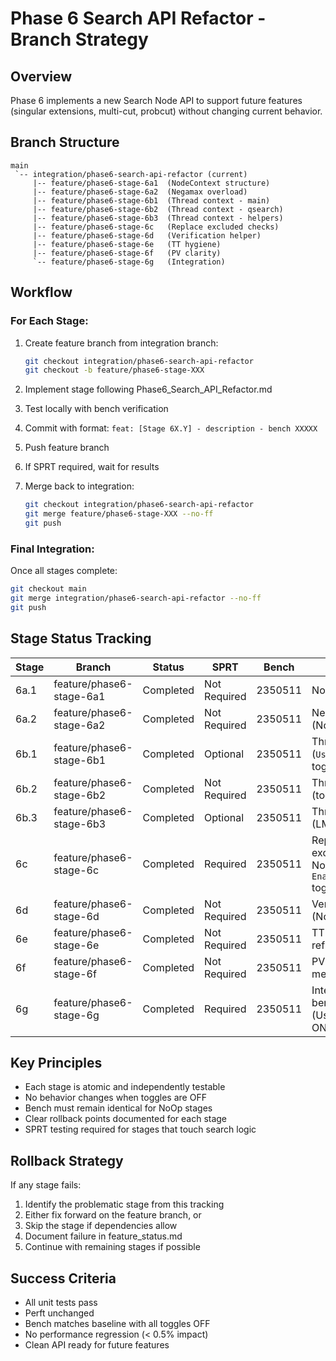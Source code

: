 # Phase 6 Search API Refactor - Branch Strategy

## Overview
Phase 6 implements a new Search Node API to support future features (singular extensions, multi-cut, probcut) without changing current behavior.

## Branch Structure

```
main
 `-- integration/phase6-search-api-refactor (current)
     |-- feature/phase6-stage-6a1  (NodeContext structure)
     |-- feature/phase6-stage-6a2  (Negamax overload)
     |-- feature/phase6-stage-6b1  (Thread context - main)
     |-- feature/phase6-stage-6b2  (Thread context - qsearch)
     |-- feature/phase6-stage-6b3  (Thread context - helpers)
     |-- feature/phase6-stage-6c   (Replace excluded checks)
     |-- feature/phase6-stage-6d   (Verification helper)
     |-- feature/phase6-stage-6e   (TT hygiene)
     |-- feature/phase6-stage-6f   (PV clarity)
     `-- feature/phase6-stage-6g   (Integration)
```

## Workflow

### For Each Stage:
1. Create feature branch from integration branch:
   ```bash
   git checkout integration/phase6-search-api-refactor
   git checkout -b feature/phase6-stage-XXX
   ```

2. Implement stage following Phase6_Search_API_Refactor.md
3. Test locally with bench verification
4. Commit with format: `feat: [Stage 6X.Y] - description - bench XXXXX`
5. Push feature branch
6. If SPRT required, wait for results
7. Merge back to integration:
   ```bash
   git checkout integration/phase6-search-api-refactor
   git merge feature/phase6-stage-XXX --no-ff
   git push
   ```

### Final Integration:
Once all stages complete:
```bash
git checkout main
git merge integration/phase6-search-api-refactor --no-ff
git push
```

## Stage Status Tracking

| Stage | Branch | Status | SPRT | Bench | Notes |
|-------|--------|--------|------|-------|-------|
| 6a.1 | feature/phase6-stage-6a1 | Completed | Not Required | 2350511 | NodeContext structure |
| 6a.2 | feature/phase6-stage-6a2 | Completed | Not Required | 2350511 | Negamax overload wrapper (NodeContext) |
| 6b.1 | feature/phase6-stage-6b1 | Completed | Optional | 2350511 | Thread context - main (`UseSearchNodeAPIRefactor` toggle) |
| 6b.2 | feature/phase6-stage-6b2 | Completed | Not Required | 2350511 | Thread context - qsearch (toggle parity confirmed). |
| 6b.3 | feature/phase6-stage-6b3 | Completed | Optional | 2350511 | Thread context - helpers (LMR wrappers parity). |
| 6c | feature/phase6-stage-6c | Completed | Required | 2350511 | Replace stack-based excluded checks with NodeContext + `EnableExcludedMoveParam` toggle |
| 6d | feature/phase6-stage-6d | Completed | Not Required | 2350511 | Verification helper scaffold (NoOp) |
| 6e | feature/phase6-stage-6e | Completed | Not Required | 2350511 | TT hygiene guard refinements |
| 6f | feature/phase6-stage-6f | Completed | Not Required | 2350511 | PV clarity/root safety asserts merged after neutral SPRT |
| 6g | feature/phase6-stage-6g | Completed | Required | 2350511 | Integration + dev-mode bench parity (UseSearchNodeAPIRefactor ON/OFF). |

## Key Principles
- Each stage is atomic and independently testable
- No behavior changes when toggles are OFF
- Bench must remain identical for NoOp stages
- Clear rollback points documented for each stage
- SPRT testing required for stages that touch search logic

## Rollback Strategy
If any stage fails:
1. Identify the problematic stage from this tracking
2. Either fix forward on the feature branch, or
3. Skip the stage if dependencies allow
4. Document failure in feature_status.md
5. Continue with remaining stages if possible

## Success Criteria
- All unit tests pass
- Perft unchanged
- Bench matches baseline with all toggles OFF
- No performance regression (< 0.5% impact)
- Clean API ready for future features
